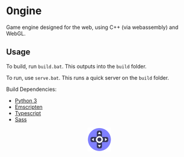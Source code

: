 # 0ngine

Game engine designed for the web, using C++ (via webassembly) and WebGL.

## Usage

To build, run `build.bat`. This outputs into the `build` folder.

To run, use `serve.bat`. This runs a quick server on the `build` folder.

Build Dependencies:
* [Python 3](https://www.python.org/)
* [Emscripten](https://emscripten.org/docs/getting_started/downloads.html)
* [Typescript](https://www.typescriptlang.org/)
* [Sass](https://sass-lang.com/install)

<p align="center"><img src="docs/images/logo/0ngine.png"></p>
